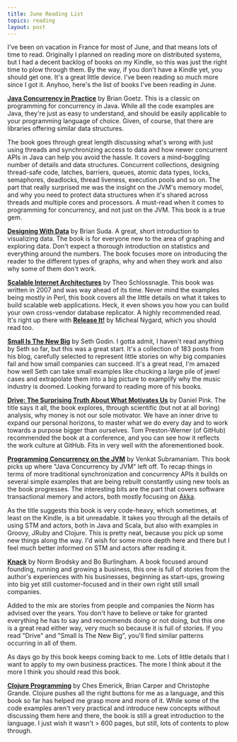 ```yaml
---
title: June Reading List
topics: reading
layout: post
---
```

I've been on vacation in France for most of June, and that means lots of time to
read. Originally I planned on reading more on distributed systems, but I had a
decent backlog of books on my Kindle, so this was just the right time to plow
through them. By the way, if you don't have a Kindle yet, you should get one.
It's a great little device. I've been reading so much more since I got it.
Anyhoo, here's the list of books I've been reading in June.

[**Java Concurrency in Practice**](http://amzn.to/MW3fhv) by Brian Goetz. This is a classic on
programming for concurrency in Java. While all the code examples are Java,
they're just as easy to understand, and should be easily applicable to your
programming language of choice. Given, of course, that there are libraries
offering similar data structures.

The book goes through great length discussing what's wrong with just using
threads and synchronizing access to data and how newer concurrent APIs in Java
can help you avoid the hassle. It covers a mind-boggling number of details and
data structures. Concurrent collections, designing thread-safe code, latches,
barriers, queues, atomic data types, locks, semaphores, deadlocks, thread
liveness, execution pools and so on. The part that really surprised me was the
insight on the JVM's memory model, and why you need to protect data structures
when it's shared across threads and multiple cores and processors.  A must-read
when it comes to programming for concurrency, and not just on the JVM. This book
is a true gem.

[**Designing With Data**](http://amzn.to/LN4qm3) by Brian Suda. A great, short introduction to
visualizing data. The book is for everyone new to the area of graphing and
exploring data. Don't expect a thorough introduction on statistics and
everything around the numbers. The book focuses more on introducing the reader
to the different types of graphs, why and when they work and also why some of
them don't work.

[**Scalable Internet Architectures**](http://amzn.to/KAog1y) by Theo Schlossnagle. This book was
written in 2007 and was way ahead of its time. Never mind the examples being
mostly in Perl, this book covers all the little details on what it takes to
build scalable web applications. Heck, it even shows you how you can build your
own cross-vendor database replicator. A highly recommended read. It's right up
there with [**Release It!**]() by Micheal Nygard, which you should read too.

[**Small Is The New Big**](http://amzn.to/MW3Dge) by Seth Godin. I gotta admit, I haven't read
anything by Seth so far, but this was a great start. It's a collection of 183
posts from his blog, carefully selected to represent little stories on why big
companies fail and how small companies can succeed. It's a great read, I'm
amazed how well Seth can take small examples like chucking a large pile of jewel
cases and extrapolate them into a big picture to examplify why the music
industry is doomed. Looking forward to reading more of his books.

[**Drive: The Surprising Truth About What Motivates Us**](http://amzn.to/KAoxBm) by Daniel Pink. The
title says it all, the book explores, through scientific (but not at all boring)
analysis, why money is not our sole motivator. We have an inner drive to expand
our personal horizons, to master what we do every day and to work towards a
purpose bigger than ourselves. Tom Preston-Werner (of GitHub) recommended the
book at a conference, and you can see how it reflects the work culture at
GitHub. Fits in very well with the aforementioned book.

[**Programming Concurrency on the JVM**](http://amzn.to/MW4E7M) by Venkat Subramaniam. This book
picks up where "Java Concurrency by JVM" left off. To recap things in terms of
more traditional synchronization and concurrency APIs it builds on several
simple examples that are being rebuilt constantly using new tools as the book
progresses. The interesting bits are the part that covers software transactional
memory and actors, both mostly focusing on [Akka](http://akka.io).

As the title suggests this book is very code-heavy, which sometimes, at least on
the Kindle, is a bit unreadable. It takes you through all the details of using
STM and actors, both in Java and Scala, but also with examples in Groovy, JRuby
and Clojure. This is pretty neat, because you pick up some new things along the
way.  I'd wish for some more depth here and there but I feel much better
informed on STM and actors after reading it.

[**Knack**](http://amzn.to/MW4MnQ) by Norm Brodsky and Bo Burlingham. A book focused around
founding, running and growing a business, this one is full of stories from the
author's experiences with his businesses, beginning as start-ups, growing into
big yet still customer-focused and in their own right still small companies.

Added to the mix are stories from people and companies the Norm has advised over
the years. You don't have to believe or take for granted everything he has to
say and recommends doing or not doing, but this one is a great read either way,
very much so because it is full of stories. If you read "Drive" and "Small Is
The New Big", you'll find similar patterns occurring in all of them.

As days go by this book keeps coming back to me. Lots of little details that I
want to apply to my own business practices. The more I think about it the more I
think you should read this book.

[**Clojure Programming**](http://amzn.to/LN5cj0) by Ches Emerick, Brian Carper
and Christophe Grande. Clojure pushes all the right buttons for me as a
language, and this book so far has helped me grasp more and more of it. While
some of the code examples aren't very practical and introduce new concepts
without discussing them here and there, the book is still a great introduction
to the language. I just wish it wasn't > 600 pages, but still, lots of contents
to plow through.
